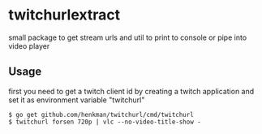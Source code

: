 # twitchurlextract
small package to get stream urls and util to print to console or pipe into video player

## Usage
first you need to get a twitch client id by creating a twitch application and set it as environment variable "twitchurl"

```
$ go get github.com/henkman/twitchurl/cmd/twitchurl
$ twitchurl forsen 720p | vlc --no-video-title-show -
```
